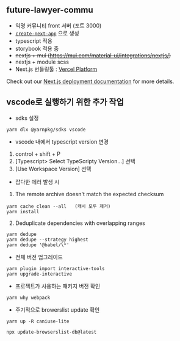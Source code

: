 ## future-lawyer-commu

- 익명 커뮤니티 front 서버 (포트 3000)
- [`create-next-app`](https://github.com/vercel/next.js/tree/canary/packages/create-next-app) 으로 생성
- typescript 적용
- storybook 적용 중
- ~~nextjs + mui (https://mui.com/material-ui/integrations/nextjs/)~~
- nextjs + module scss
- Next.js 번들링툴 : [Vercel Platform](https://vercel.com/new?utm_medium=default-template&filter=next.js&utm_source=create-next-app&utm_campaign=create-next-app-readme)

Check out our [Next.js deployment documentation](https://nextjs.org/docs/deployment) for more details.

## vscode로 실행하기 위한 추가 작업

- sdks 설정

```
yarn dlx @yarnpkg/sdks vscode
```

- vscode 내에서 typescript version 변경

1. control + shift + P
2. [Typescript> Select TypeScripty Version...] 선택
3. [Use Workspace Version] 선택

- 잡다한 에러 발생 시

1. The remote archive doesn't match the expected checksum

```
yarn cache clean --all   (캐시 모두 제거)
yarn install
```

2. Deduplicate dependencies with overlapping ranges

```
yarn dedupe
yarn dedupe --strategy highest
yarn dedupe '@babel/\*'
```

- 전체 버전 업그레이드

```
yarn plugin import interactive-tools
yarn upgrade-interactive
```

- 프로젝트가 사용하는 패키지 버전 확인

```
yarn why webpack
```

- 주기적으로 browerslist update 확인

```
yarn up -R caniuse-lite
```

```
npx update-browserslist-db@latest
```
